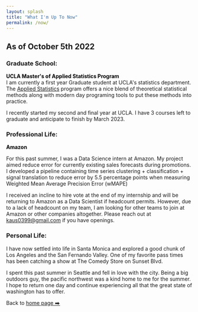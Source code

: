 ```yaml
---
layout: splash
title: "What I'm Up To Now"
permalink: /now/
---
```

## As of October 5th 2022

### Graduate School:  
**<span style="color:rgb(0, 0, 0)"> UCLA Master's of Applied Statistics Program </span>**  
I am currently a first year Graduate student at UCLA's statistics department. The [Applied Statistics](https://master.stat.ucla.edu/program/) program offers a nice blend of theoretical statistical methods along with modern day programing tools to put these methods into practice. 

I recently started my second and final year at UCLA. I have 3 courses left to graduate and anticipate to finish by March 2023. 


### Professional Life: 
**<span style="color:rgb(0, 0, 0)"> Amazon </span>** 

For this past summer, I was a Data Science intern at Amazon. My project aimed reduce error for currently existing sales forecasts during promotions.
I developed a pipeline containing time series clustering + classification + signal translation to reduce error by 5.5 percentage points when measuring Weighted Mean Average Precision Error (wMAPE) 

I received an incline to hire vote at the end of my internship and will be returning to Amazon as a Data Scientist if headcount permits. However, due to a lack of headcount on my team, I am looking for other teams to join at Amazon or other companies altogether. Please reach out at kaus0399@gmail.com if you have openings. 

### Personal Life:
<!-- **<span style="color:rgb(0, 0, 0)"> SoCal Fever.. </span>**    -->
I have now settled into life in Santa Monica and explored a good chunk of Los Angeles and the San Fernando Valley. One of my favorite pass times has been catching a show at The Comedy Store on Sunset Blvd. 

I spent this past summer in Seattle and fell in love with the city. Being a big outdoors guy, the pacific northwest was a kind home to me for the summer. I hope to return one day and continue experiencing all that the great state of washington has to offer. 

Back to [home page ⮕](/index)






<!-- ### Personal Website:
I recently finished updating website to prep for college and job applications. I hope that the information present is sufficient for my audience to sucesfully evaluate me. If not please feel free to reach out to me for more information or any advice in general using my [contact page](/contact).

### Undegraduate Degree:
I am now in the last quarter and a half of my Bachelor's Degree in Biomedical Engineering at UC Davis with a scheduled graduation of June 2021. At the end of Summer 2020 I finished my minor in computer science. The minor took two quarters longer than expected. However, I attribute this to the extra lower divison computer science classes I registered for in an attempt to strengthen my basic understandings of algorithms and data structures. 

### Work:
__Plant AI and Biophysics Lab__  
I work part time as a Software Developer and Researcher for the PAIBPL under the guidance of [Dr. Mason Earles](https://bae.ucdavis.edu/people/mason-earles){:target="_blank"}. I am currently working on developing a pytorch based Mask-RCNN which trains entirely on synthetic data and generalizes well to the real world.

__Pyxeda.ai__  
I work as a part time software developer for [Pyxeda.ai](https://aiclub.world/about). My work revolves around building machine learning and deep learning pipelines in GCP and AWS.

__Computational RNA Genomics Lab__  
I volunteer as an Undergraduate Computational Biology Researcher under the guidance of [Dr. Sharon Aviran](https://bme.ucdavis.edu/people/sharon-aviran){:target="_blank"} and [Pierce Radecki](https://www.linkedin.com/in/pierce-radecki/){:target="_blank"}. My current work involves aiding the software development of [patteRNA](https://github.com/AviranLab/patteRNA){:target="_blank"}, an unsupervised pattern recognition algorithm that rapidly mines RNA structure motifs from structure profiling data. We are scheduled to publish a research paper later this year with the following working title. 

Pierce Radecki, Kaustubh Deshpande, Rahul Uppuluri, Sharon Aviran. Improved Unsupervised Detection of Structural Motifs in SHAPE Data. 2021 (in preparation)

### Future Plans:  
__M.S. and PhD__  
I am currently in the process of applying to masters programs for Data Science, AI/ML and computer science with an intended start date of 2021. 

Please feel free to reach out if you have any information or advice for me. My contact information and online profiles can be found on my [contact page](/contact) -->

